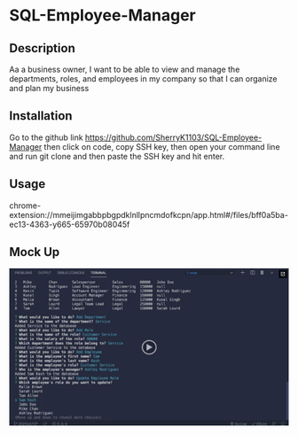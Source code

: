 # SQL-Employee-Manager

## Description

Aa a business owner, I want to be able to view and manage the departments, roles, and employees in my company so that I can organize and plan my business

## Installation

Go to the github link https://github.com/SherryK1103/SQL-Employee-Manager then click on code, copy SSH key, then open your command line and run git clone and then paste the SSH key and hit enter.

## Usage

chrome-extension://mmeijimgabbpbgpdklnllpncmdofkcpn/app.html#/files/bff0a5ba-ec13-4363-y665-65970b08045f

## Mock Up

[![A video thumbnail shows the command-line employee management application with a play button overlaying the view.](./Assets/12-sql-homework-video-thumbnail.png)](chrome-extension://mmeijimgabbpbgpdklnllpncmdofkcpn/app.html#/files/bff0a5ba-ec13-4363-y665-65970b08045f)
